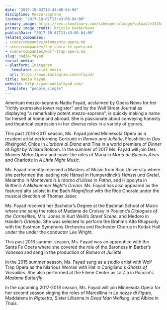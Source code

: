 ```yaml
---
date: "2017-10-02T13:43:00-04:00"
discipline: Mezzo-soprano
lastmod: "2017-10-02T13:43:00-04:00"
primary_image: https://res.cloudinary.com/schmopera/image/upload/v1545409169/media/webhook-uploads/1506965969041/download%20(3).jpeg.jpeg
primary_image_credit: Kristin Hoebermann
publishDate: "2017-10-02T13:43:00-04:00"
related_companies:
- scene/companies/minnesota-opera.md
- scene/companies/the-santa-fe-opera.md
- scene/companies/wolf-trap-opera.md
slug: nadia-fayad
social_media:
- platform: Instagram
  _template: social_media
  url: https://www.instagram.com/nfayad/
title: Nadia Fayad
website: http://www.nadiafayad.com/
_template: "people_single"
---
```


American mezzo-soprano Nadia Fayad, acclaimed by Opera News  for her "richly expressive lower register" and by the Wall Street Journal as displaying "a remarkably potent mezzo-soprano", is quickly making a name for herself at home and abroad. She is passionate about conveying honesty and theatrical expression in her diverse roles in a variety of genres.

This past 2016-2017 season, Ms. Fayad joined Minnesota Opera as a resident artist performing Gertrude in *Romeo and Juliette*, Flosshilde in *Das Rheingold*, Chloe in *L’arbore di Diana* and Tina in a world premiere of *Dinner at Eight* by William Bolcom. In the summer of 2017 Ms. Fayad will join Des Moines Metro Opera and cover the roles of Maria in *Maria de Buenos Aires* and Charlotte in *A Little Night Music*. 

Ms. Fayad recently received a Masters of Music from Rice University where she performed the leading role Hänsel in Humperdinck’s *Hänsel und Gretel*, Melantho in Monteverdi’s *Il ritorno d’Ulisse in Patria*, and Hippolyta in Britten’s *A Midsummer Night’s Dream*. Ms. Fayad has also appeared as the featured alto soloist in the Bach *Magnificat* with the Rice Chorale under the musical direction of Thomas Jaber.

Ms. Fayad received her Bachelor’s Degree at the Eastman School of Music where she sang the roles of Madame de Croissy in Poulenc’s *Dialogues of the Carmelites*, Mrs. Jones in Kurt Weill’s *Street Scene*, and Medoro in Händel’s *Orlando*. She was selected to perform the Brahm’s Alto Rhapsody with the Eastman Symphony Orchestra and Rochester Chorus in Kodak Hall under the under the conductor Lee Wright.

This past 2016 summer season, Ms. Fayad was an apprentice with the Santa Fe Opera where she covered the role of the Baroness in Barber’s *Vanessa* and sang in the production of *Romeo et Juliette*.

In the 2015 summer season, Ms. Fayad sung as a studio artist with Wolf Trap Opera as the hilarious Woman with Hat in Corigliano's *Ghosts of Versailles*. She also performed at the Filene Center as La Zia in Puccini's *Madame Butterfly*.

In the upcoming 2017-2018 season, Ms. Fayad will join Minnesota Opera for her second season singing the roles of Marcellina in *Le nozze di Figaro*, Maddalena in *Rigoletto*, Sister Lillianne in *Dead Man Walking*, and Albine in *Thaïs*. 

